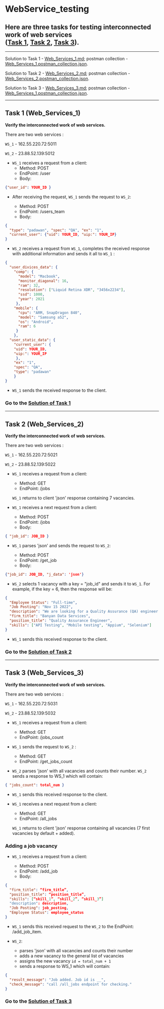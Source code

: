 # WebService_testing

## Here are three tasks for testing interconnected work of web services <br>([Task 1](https://github.com/dolcezza-ua/WebService_testing#task-1-web_services_1), [Task 2](https://github.com/dolcezza-ua/WebService_testing#task-2-web_services_2), [Task 3](https://github.com/dolcezza-ua/WebService_testing#task-3-web_services_3)).

---

Solution to Task 1 - [Web_Services_1.md](https://github.com/dolcezza-ua/WebService_testing/blob/main/Web_Services_1.md); postman collection - [Web_Services_1.postman_collection.json](https://github.com/dolcezza-ua/WebService_testing/blob/main/Web_Services_1.postman_collection.json).

Solution to Task 2 - [Web_Services_2.md](https://github.com/dolcezza-ua/WebService_testing/blob/main/Web_Services_2.md); postman collection - [Web_Services_2.postman_collection.json](https://github.com/dolcezza-ua/WebService_testing/blob/main/Web_Services_2.postman_collection.json).

Solution to Task 3 - [Web_Services_3.md](https://github.com/dolcezza-ua/WebService_testing/blob/main/Web_Services_3.md); postman collection - [Web_Services_1.postman_collection.json](https://github.com/dolcezza-ua/WebService_testing/blob/main/Web_Services_3.postman_collection.json).

---

## Task 1 (Web_Services_1)

**Verify the interconnected work of web services.**

There are two web services :

`WS_1` - 162.55.220.72:5011

`WS_2` - 23.88.52.139:5012

- `WS_1` receives a request from a client:
  - Method: POST
  - EndPoint: /user
  - Body:

```json
{"user_id": YOUR_ID }
```

- After receiving the request, `WS_1` sends the request to `WS_2`:

  - Method: POST

  * EndPoint: /users_team

  - Body:

```json
{
  "type": "padawan", "spec": "QA", "ex": "1",
  "current_user": {"uid": YOUR_ID, "uip:": YOUR_IP}
}
```

- `WS_2` receives a request from `WS_1`, completes the received response with additional information and sends it all to `WS_1` :

```json
{
  "user_divices_data": {
    "comp": {
      "model": "Macbook",
      "monitor_diagonal": 16,
      "ram": 32,
      "resolution": ["Liquid Retina XDR", "3456x2234"],
      "ssd": 1000,
      "year": 2021
     },
    "mobile": {
      "cpu": "ARM, SnapDragon 840",
      "model": "Samsung a52",
      "os": "Android",
      "ram": 6
     }
    },
  "user_static_data": {
    "current_user": {
    "uid": YOUR_ID,
    "uip:": YOUR_IP
     },
    "ex": "1",
    "spec": "QA",
    "type": "padawan"
    }
}
```

- `WS_1` sends the received response to the client.

### Go to the [Solution of Task 1](https://github.com/dolcezza-ua/WebService_testing/blob/main/Web_Services_1.md)

---

## Task 2 (Web_Services_2)

**Verify the interconnected work of web services.**

There are two web services :

`WS_1` - 162.55.220.72:5021

`WS_2` - 23.88.52.139:5022

- `WS_1` receives a request from a client:

  - Method: GET
  - EndPoint: /jobs

  `WS_1` returns to client 'json' response containing 7 vacancies.

- `WS_1` receives a next request from a client:

  - Method: POST
  - EndPoint: /jobs
  - Body:

```json
{ "job_id": JOB_ID }
```

- `WS_1` parses 'json' and sends the request to `WS_2`:

  - Method: POST
  - EndPoint: /get_job
  - Body:

```json
{"job_id": JOB_ID, "j_data": 'json'}
```

- `WS_2` selects 1 vacancy with a key = "job_id" and sends it to `WS_1`. For example, if the key = 6, then the response will be:

```json
{
  "Employee Status": "Full-time",
  "Job Posting": "Nov 15 2022",
  "description": "We are looking for a Quality Assurance (QA) engineer to develop and execute exploratory and automated tests to ensure product quality. QA engineer responsibilities include designing and implementing tests, debugging and defining corrective actions. You will also review system requirements and track quality assurance metrics.",
  "firm_title": "Banyan Data Services",
  "position_title": "Quality Assurance Engineer",
  "skills": ["API Testing", "Mobile testing", "Appium", "Selenium"]
}
```

- `WS_1` sends this received response to the client.

### Go to the [Solution of Task 2](https://github.com/dolcezza-ua/WebService_testing/blob/main/Web_Services_2.md)

---

## Task 3 (Web_Services_3)

**Verify the interconnected work of web services.**

There are two web services :

`WS_1` - 162.55.220.72:5031

`WS_2` - 23.88.52.139:5032

- `WS_1` receives a request from a client:

  - Method: GET
  - EndPoint: /jobs_count

* `WS_1` sends the request to `WS_2` :

  - Method: GET
  - EndPoint: /get_jobs_count

* `WS_2` parses 'json' with all vacancies and counts their number. `WS_2` sends a response to WS_1 which will contain:

```json
{ "jobs_count": total_num }
```

- `WS_1` sends this received response to the client.

- `WS_1` receives a next request from a client:

  - Method: GET
  - EndPoint: /all_jobs

  `WS_1` returns to client 'json' response containing all vacancies (7 first vacancies by default + added).

### Adding a job vacancy

- `WS_1` receives a request from a client:

  - Method: POST
  - EndPoint: /add_job
  - Body:

```json
{
  "firm_title": “firm_title”,
  "position_title": “position_title”,
  "skills": [“skill_1”, “skill_2”, “skill_3”]
  "description": description,
  "Job Posting": job_posting,
  "Employee Status": employee_status
}
```

- `WS_1` sends this received request to the `WS_2` to the EndPoint: /add_job_item.

* `WS_2`:

  - parses 'json' with all vacancies and counts their number
  - adds a new vacancy to the general list of vacancies

  * assigns the new vacancy `id = total_num + 1`
  * sends a response to WS_1 which will contain:

```json
{
  "result_message": "Job added. Job id is __",
  "check_message": "call /all_jobs endpoint for checking."
}
```

### Go to the [Solution of Task 3](https://github.com/dolcezza-ua/WebService_testing/blob/main/Web_Services_3.md)

